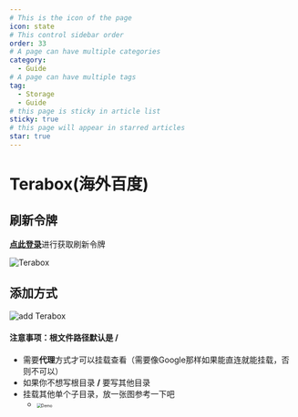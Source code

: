 ```yaml
---
# This is the icon of the page
icon: state
# This control sidebar order
order: 33
# A page can have multiple categories
category:
  - Guide
# A page can have multiple tags
tag:
  - Storage
  - Guide
# this page is sticky in article list
sticky: true
# this page will appear in starred articles
star: true
---
```


# Terabox(海外百度)


## 刷新令牌

[**点此登录**](https://www.terabox.com/)进行获取刷新令牌

![Terabox](https://pic.rmb.bdstatic.com/bjh/427f78a1289f51c3a6f499b05d8f1f32.png)

## 添加方式

![add Terabox](https://pic.rmb.bdstatic.com/bjh/13a8330f4f78a42e67f99ce630f42ea2.png)



#### 注意事项：根文件路径默认是 /

- 需要**代理**方式才可以挂载查看（需要像Google那样如果能直连就能挂载，否则不可以）
- 如果你不想写根目录 **/** 要写其他目录
- 挂载其他单个子目录，放一张图参考一下吧
  - <img src="https://pic.rmb.bdstatic.com/bjh/4ec66c96ff25c0e0fa76dd7c6be96a48.png" alt="Demo" style="zoom:50%;" />
  
  
